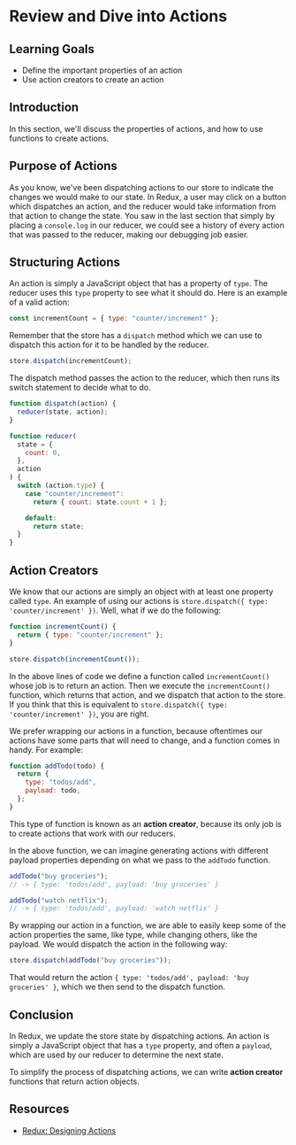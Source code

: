 # Review and Dive into Actions

## Learning Goals

- Define the important properties of an action
- Use action creators to create an action

## Introduction

In this section, we'll discuss the properties of actions, and how to use
functions to create actions.

## Purpose of Actions

As you know, we've been dispatching actions to our store to indicate the changes
we would make to our state. In Redux, a user may click on a button which
dispatches an action, and the reducer would take information from that action to
change the state. You saw in the last section that simply by placing a
`console.log` in our reducer, we could see a history of every action that was
passed to the reducer, making our debugging job easier.

## Structuring Actions

An action is simply a JavaScript object that has a property of `type`. The
reducer uses this `type` property to see what it should do. Here is an example
of a valid action:

```javascript
const incrementCount = { type: "counter/increment" };
```

Remember that the store has a `dispatch` method which we can use to dispatch
this action for it to be handled by the reducer.

```javascript
store.dispatch(incrementCount);
```

The dispatch method passes the action to the reducer, which then runs its switch
statement to decide what to do.

```javascript
function dispatch(action) {
  reducer(state, action);
}

function reducer(
  state = {
    count: 0,
  },
  action
) {
  switch (action.type) {
    case "counter/increment":
      return { count: state.count + 1 };

    default:
      return state;
  }
}
```

## Action Creators

We know that our actions are simply an object with at least one property called
`type`. An example of using our actions is
`store.dispatch({ type: 'counter/increment' })`. Well, what if we do the
following:

```javascript
function incrementCount() {
  return { type: "counter/increment" };
}

store.dispatch(incrementCount());
```

In the above lines of code we define a function called `incrementCount()` whose
job is to return an action. Then we execute the `incrementCount()` function,
which returns that action, and we dispatch that action to the store. If you
think that this is equivalent to
`store.dispatch({ type: 'counter/increment' })`, you are right.

We prefer wrapping our actions in a function, because oftentimes our actions
have some parts that will need to change, and a function comes in handy. For
example:

```javascript
function addTodo(todo) {
  return {
    type: "todos/add",
    payload: todo,
  };
}
```

This type of function is known as an **action creator**, because its only job is
to create actions that work with our reducers.

In the above function, we can imagine generating actions with different payload
properties depending on what we pass to the `addTodo` function.

```javascript
addTodo("buy groceries");
// -> { type: 'todos/add', payload: 'buy groceries' }

addTodo("watch netflix");
// -> { type: 'todos/add', payload: 'watch netflix' }
```

By wrapping our action in a function, we are able to easily keep some of the
action properties the same, like type, while changing others, like the payload.
We would dispatch the action in the following way:

```javascript
store.dispatch(addTodo("buy groceries"));
```

That would return the action `{ type: 'todos/add', payload: 'buy groceries' }`,
which we then send to the dispatch function.

## Conclusion

In Redux, we update the store state by dispatching actions. An action is simply
a JavaScript object that has a `type` property, and often a `payload`, which are
used by our reducer to determine the next state.

To simplify the process of dispatching actions, we can write **action creator**
functions that return action objects.

## Resources

- [Redux: Designing Actions](https://redux.js.org/tutorials/fundamentals/part-3-state-actions-reducers#designing-actions)
